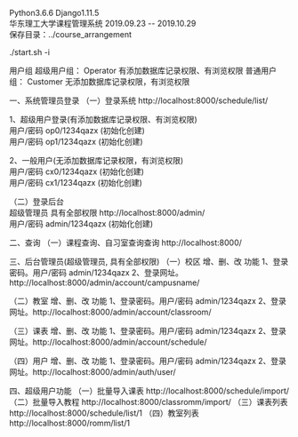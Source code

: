 Python3.6.6  Django1.11.5             
华东理工大学课程管理系统 2019.09.23 -- 2019.10.29    
保存目录：../course_arrangement

./start.sh -i 
       
用户组
超级用户组： Operator   有添加数据库记录权限、有浏览权限
普通用户组： Customer   无添加数据库记录权限，有浏览权限

一、系统管理员登录
（一）登录系统
http://localhost:8000/schedule/list/ 

1、超级用户登录(有添加数据库记录权限、有浏览权限)       
用户/密码 op0/1234qazx  (初始化创建)       
用户/密码 op1/1234qazx  (初始化创建)

2、一般用户(无添加数据库记录权限，有浏览权限)    
用户/密码 cx0/1234qazx   (初始化创建)      
用户/密码 cx1/1234qazx   (初始化创建)  
  
（二）登录后台   
超级管理员  具有全部权限
http://localhost:8000/admin/     
用户/密码  admin/1234qazx  (初始化创建)

二、查询
（一）课程查询、自习室查询查询
http://localhost:8000/

三、后台管理员(超级管理员, 具有全部权限) 
（一）校区 增、删、改 功能
1、登录密码。用户/密码  admin/1234qazx
2、登录网址。http://localhost:8000/admin/account/campusname/  

（二）教室 增、删、改 功能
1、登录密码。用户/密码  admin/1234qazx
2、登录网址。http://localhost:8000/admin/account/classroom/ 

（三）课表 增、删、改 功能
1、登录密码。用户/密码  admin/1234qazx
2、登录网址。http://localhost:8000/admin/account/schedule/ 

（四）用户 增、删、改 功能
1、登录密码。用户/密码  admin/1234qazx
2、登录网址。http://localhost:8000/admin/auth/user/

四、超级用户功能
（一）批量导入课表
http://localhost:8000/schedule/import/
（二）批量导入教程
http://localhost:8000/classromm/import/
（三）课表列表
http://localhost:8000/schedule/list/1
（四）教室列表
http://localhost:8000/romm/list/1
    